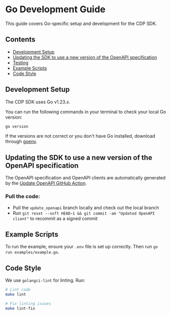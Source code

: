 # Go Development Guide

This guide covers Go-specific setup and development for the CDP SDK.

## Contents

- [Development Setup](#development-setup)
- [Updating the SDK to use a new version of the OpenAPI specification](#updating-the-sdk-to-use-a-new-version-of-the-openapi-specification)
- [Testing](#testing)
- [Example Scripts](#example-scripts)
- [Code Style](#code-style)

## Development Setup

The CDP SDK uses Go v1.23.x.

You can run the following commands in your terminal to check your local Go version:

```bash
go version
```

If the versions are not correct or you don't have Go installed, download through [goenv](https://github.com/go-nv/goenv).

## Updating the SDK to use a new version of the OpenAPI specification

The OpenAPI specification and OpenAPI clients are automatically generated by the [Update OpenAPI GitHub Action](https://github.com/coinbase/cdp-sdk/actions/workflows/update_openapi.yml).

### Pull the code:

- Pull the `update_openapi` branch locally and check out the local branch
- Run `git reset --soft HEAD~1 && git commit -am "Updated OpenAPI client"` to recommit as a signed commit

## Example Scripts

To run the example, ensure your `.env` file is set up correctly. Then run `go run examples/example.go`.

## Code Style

We use `golangci-lint` for linting. Run:

```bash
# Lint code
make lint

# Fix linting issues
make lint-fix
```
